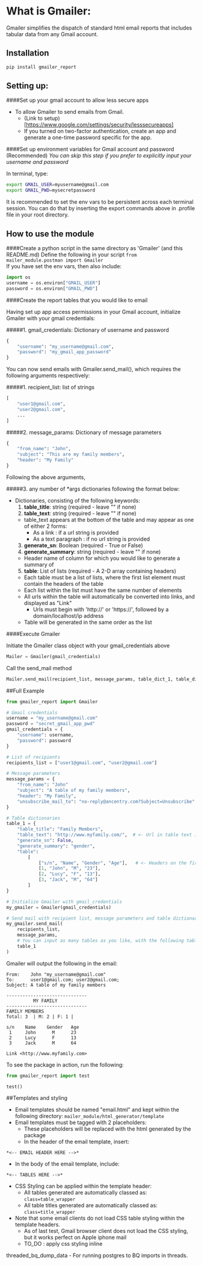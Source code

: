 # What is Gmailer:

   Gmailer simplifies the dispatch of standard html email reports that includes tabular data from any Gmail account.

## Installation
```bash
pip install gmailer_report
```

## Setting up:

####Set up your gmail account to allow less secure apps
- To allow Gmailer to send emails from Gmail.
  - (Link to setup)[https://www.google.com/settings/security/lesssecureapps]
  - If you turned on two-factor authentication, create an app and generate a one-time password specific for the app.  

####Set up environment variables for Gmail account and password (Recommended)
   *You can skip this step if you prefer to explicitly input your username and password*
   
   In terminal, type:
```bash
export GMAIL_USER=myusername@gmail.com
export GMAIL_PWD=mysecretpassword
```

   It is recommended to set the env vars to be persistent across each terminal session. You can do that by inserting the export commands above in .profile file in your root directory.

## How to use the module

####Create a python script in the same directory as 'Gmailer' (and this README.md)
Define the following in your script
`from mailer_module.postman import Gmailer`  
If you have set the env vars, then also include:
```python
import os
username = os.environ["GMAIL_USER"]
password = os.environ["GMAIL_PWD"]
```

####Create the report tables that you would like to email

Having set up app access permissions in your Gmail account, initialize Gmailer with your gmail credentials:

#####1. gmail_credentials: Dictionary of username and password
```python
{
    "username": "my_username@gmail.com",
    "password": "my_gmail_app_password"
}
```

You can now send emails with Gmailer.send_mail(), which requires the following arguments respectively:

#####1. recipient_list: list of strings 
```python
[
    "user1@gmail.com",
    "user2@gmail.com", 
    ...
]
```

#####2. message_params: Dictionary of message parameters
```python
{
    "from_name": "John",
    "subject": "This are my family members",
    "header": "My Family"
}
```

Following the above arguments,

#####3. any number of *args dictionaries following the format below:
- Dictionaries, consisting of the following keywords:
  1. **table_title**: string  (required - leave "" if none)
  2. **table_text**: string  (required - leave "" if none)
    * table_text appears at the bottom of the table and may appear as one of either 2 forms:
      * As a link : if a url string is provided
      * As a text paragraph : if no url string is provided
  3. **generate_sn**: Boolean  (required - True or False)
  4. **generate_summary**: string (required - leave "" if none)
    * Header name of column for which you would like to generate a summary of
  5. **table**: List of lists (required - A 2-D array containing headers)
    * Each table must be a list of lists, where the first list element must contain the headers of the table
    * Each list within the list must have the same number of elements
    * All urls within the table will automatically be converted into links, and displayed as "Link"
      * Urls must begin with 'http://' or 'https://', followed by a domain/localhost/ip address
    * Table will be generated in the same order as the list

####Execute Gmailer

Initiate the Gmailer class object with your gmail_credentials above
```python
Mailer = Gmailer(gmail_credentials)
```
Call the send_mail method
```python
Mailer.send_mail(recipient_list, message_params, table_dict_1, table_dict_2, ...)
```

##Full Example
```python
from gmailer_report import Gmailer

# Gmail credentials
username = "my_username@gmail.com"
password = "secret_gmail_app_pwd"
gmail_credentials = {
    "username": username,
    "password": password
}

# List of recipients
recipients_list = ["user1@gmail.com", "user2@gmail.com"]

# Message parameters
message_params = {
    "from_name": "John"
    "subject": "A table of my family members",
    "header": "My Family",
    "unsubscribe_mail_to": "no-reply@ancentry.com?Subject=Unsubscribe"
}

# Table dictionaries
table_1 = {
    "table_title": "Family Members",
    "table_text": "http://www.myfamily.com/",  # <- Url in table text is automatically converted to link
    "generate_sn": False,
    "generate_summary": "gender",
    "table":
        [
            ["s/n", "Name", "Gender", "Age"],   # <- Headers on the first row
            [1, "John", "M", "23"],
            [2, "Lucy", "F", "13"],
            [3, "Jack", "M", "64"]
        ]
}

# Initialize Gmailer with gmail_credentials
my_gmailer = Gmailer(gmail_credentials)

# Send mail with recipient list, message parameters and table dictionaries
my_gmailer.send_mail(
    recipients_list,
    message_params,
    # You can input as many tables as you like, with the following table-dict format
    table_1
)
```

Gmailer will output the following in the email:
```
From:    John "my_username@gmail.com"
To:      user1@gmail.com; user2@gmail.com;
Subject: A table of my family members
```
```
------------------------------
          MY FAMILY
------------------------------
FAMILY MEMBERS
Total: 3  | M: 2 | F: 1 |

s/n    Name    Gender   Age
 1     John      M      23
 2     Lucy      F      13
 3     Jack      M      64

Link <http://www.myfamily.com>
```
To see the package in action, run the following:
```python
from gmailer_report import test

test()
```

##Templates and styling
- Email templates should be named "email.html" and kept within the following directory: `mailer_module/html_generator/template`
- Email templates must be tagged with 2 placeholders: 
  - These placeholders will be replaced with the html generated by the package
  - In the header of the email template, insert:
```
*<-- EMAIL HEADER HERE -->*
```
  - In the body of the email template, include:
```
*<-- TABLES HERE -->*
```
- CSS Styling can be applied within the template header:
  - All tables generated are automatically classed as: `class=table_wrapper`
  - All table titles generated are automatically classed as: `class=title_wrapper`
- Note that some email clients do not load CSS table styling within the template headers.
    - As of last test, Gmail browser client does not load the CSS styling, but it works perfect on Apple iphone mail
    - TO_DO : apply css styling inline

threaded_bq_dump_data - For running postgres to BQ imports in threads.